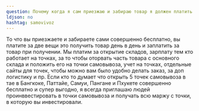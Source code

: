 ```yaml
---
question: Почему когда я сам приезжаю и забираю товар я должен платить за самовывоз?
ldjson: no
hashtag: samovivoz
---
```


То что вы приезжаете и забираете сами совершенно бесплатно, вы платите за две вещи это получить товар день в день и заплатить за товар при получении. Мы платим за открытие складов, зарплату тем кто работает на точках, за то чтобы оторвать часть товара с основного склада и положить его на точки самовывоза, учет на точках, отдельные сайты для точек, чтобы можно вам было удобно делать заказ, за доп логистику и пр. Если кто то думает что открыть 5 точек самовывоза в тае в Бангкоке, Паттайе, Самуи, Пангане и Пхукете совершенно бесплатно и супер выгодно, я всегда приглашаю людей проинввестировать в точки самовывоза и получать всю маржу с точки, в которую вы инвестировали. 
